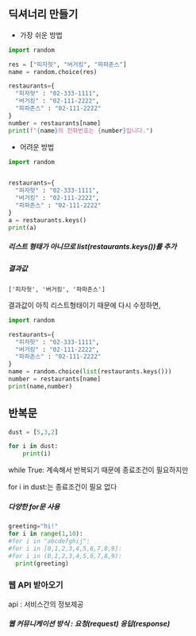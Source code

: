 ## 딕셔너리 만들기

- 가장 쉬운 방법

```python
import random

res = ["피자헛", "버거킹", "파파존스"]
name = random.choice(res)

restaurants={
  "피자헛" : "02-333-1111",
  "버거킹" : "02-111-2222",
  "파파존스" : "02-111-2222"
}
number = restaurants[name]
print(f"{name}의 전화번호는 {number}입니다.")
```



- 어려운 방법

```python
import random


restaurants={
  "피자헛" : "02-333-1111",
  "버거킹" : "02-111-2222",
  "파파존스" : "02-111-2222"
}
a = restaurants.keys()
print(a)
```

##### 리스트 형태가 아니므로  list(restaurants.keys())를 추가

##### 결과값

```
['피자헛', '버거킹', '파파존스']
```



결과값이 아직 리스트형태이기 때문에 다시 수정하면,

```python
import random

restaurants={
  "피자헛" : "02-333-1111",
  "버거킹" : "02-111-2222",
  "파파존스" : "02-111-2222"
}
name = random.choice(list(restaurants.keys()))
number = restaurants[name]
print(name,number)
```



## 반복문

```python
dust = [5,3,2]

for i in dust:
    print(i)
```

while True:  계속해서 반복되기 때문에 종료조건이 필요하지만

for i in dust:는 종료조건이 필요 없다





##### 다양한 for문 사용

```python
greeting="hi!"
for i in range(1,10):
#for i in "abcdefghij":
#for i in [0,1,2,3,4,5,6,7,8,9]:
#for i in (0,1,2,3,4,5,6,7,8,9):
  print(greeting)

```



### 웹 API 받아오기

api : 서비스간의 정보제공

##### 웹 커뮤니케이션 방식 : 요청(request) 응답(response)

